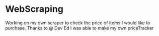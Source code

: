 # WebScraping

Working on my own scraper to check the price of items I would like to purchase. 
Thanks to @ Dev Ed I was able to make my own priceTracker
